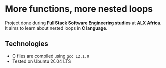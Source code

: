 # More functions, more nested loops

Project done during **Full Stack Software Engineering studies** at **ALX Africa**. It aims to learn about nested loops in **C language**.

## Technologies
* C files are compiled using `gcc 12.1.0`
* Tested on Ubuntu 20.04 LTS


